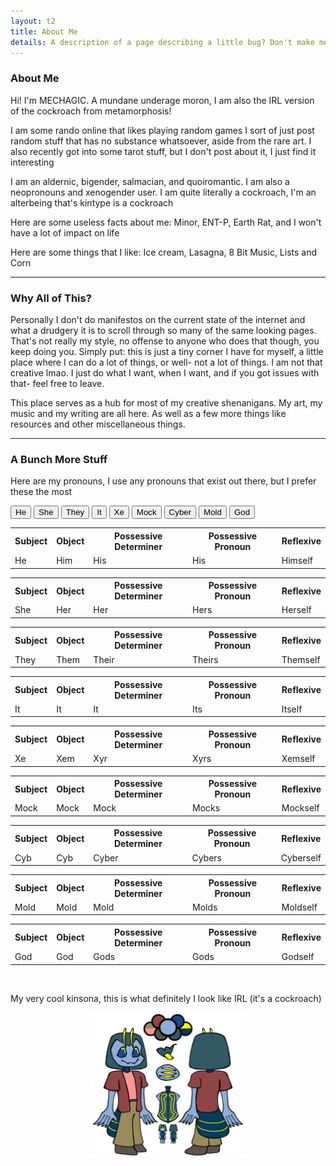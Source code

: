 ```yaml
---
layout: t2
title: About Me
details: A description of a page describing a little bug? Don't make me laugh
---
```

### About Me
Hi! I'm MECHAGIC. A mundane underage moron, I am also the IRL version of the cockroach from metamorphosis!

I am some rando online that likes playing random games I sort of just post random stuff that has no substance whatsoever, aside from the rare art. I also recently got into some tarot stuff, but I don't post about it, I just find it interesting

I am an aldernic, bigender, salmacian, and quoiromantic. I am also a neopronouns and xenogender user. I am quite literally a cockroach, I'm an alterbeing that's kintype is a cockroach

Here are some useless facts about me: Minor, ENT-P, Earth Rat, and I won't have a lot of impact on life

Here are some things that I like: Ice cream, Lasagna, 8 Bit Music, Lists and Corn

--- 

### Why All of This?

Personally I don't do manifestos on the current state of the internet and what a drudgery it is to scroll through so many of the same looking pages. That's not really my style, no offense to anyone who does that though, you keep doing you. Simply put: this is just a tiny corner I have for myself, a little place where I can do a lot of things, or well- not a lot of things. I am not that creative lmao. I just do what I want, when I want, and if you got issues with that- feel free to leave.

This place serves as a hub for most of my creative shenanigans. My art, my music and my writing are all here. As well as a few more things like resources and other miscellaneous things. 

---

### A Bunch More Stuff

Here are my pronouns, I use any pronouns that exist out there, but I prefer these the most 
<div class="tabcontainer">
	<div class="tab">
		<button class="tablinks" onclick="openTab(event, 'He')" id="defaultOpen">He</button>
	  <button class="tablinks" onclick="openTab(event, 'She')">She</button>
	  <button class="tablinks" onclick="openTab(event, 'They')">They</button>
	  <button class="tablinks" onclick="openTab(event, 'It')">It</button>
	  <button class="tablinks" onclick="openTab(event, 'Xe')">Xe</button>
	  <button class="tablinks" onclick="openTab(event, 'Mock')">Mock</button>
	  <button class="tablinks" onclick="openTab(event, 'Cyber')">Cyber</button>
	  <button class="tablinks" onclick="openTab(event, 'Mold')">Mold</button>
	  <button class="tablinks" onclick="openTab(event, 'God')">God</button>
	</div>
	<div id="He" class="tabcontent">
	  <table>
	    <tr>
	    	<th>Subject</th>
	    	<th>Object</th>
	    	<th>Possessive Determiner</th>
	    	<th>Possessive Pronoun</th>
	    	<th>Reflexive</th>
	    </tr>
	    <tr>
	      <td>He</td>
	      <td>Him</td>
	      <td>His</td>
	      <td>His</td>
	      <td>Himself</td>
	    </tr>
	  </table>
	</div>
	<div id="She" class="tabcontent">
	  <table>
	    <tr>
	    	<th>Subject</th>
	    	<th>Object</th>
	    	<th>Possessive Determiner</th>
	    	<th>Possessive Pronoun</th>
	    	<th>Reflexive</th>
	    </tr>
	    <tr>
	      <td>She</td>
	      <td>Her</td>
	      <td>Her</td>
	      <td>Hers</td>
	      <td>Herself</td>
	    </tr>
	  </table> 
	</div>
	<div id="They" class="tabcontent">
	  <table>
	    <tr>
	    	<th>Subject</th>
	    	<th>Object</th>
	    	<th>Possessive Determiner</th>
	    	<th>Possessive Pronoun</th>
	    	<th>Reflexive</th>
	    </tr>
	    <tr>
	      <td>They</td>
	      <td>Them</td>
	      <td>Their</td>
	      <td>Theirs</td>
	      <td>Themself</td>
	    </tr>
	  </table>
	</div> 
	<div id="It" class="tabcontent">
	  <table>
	    <tr>
	    	<th>Subject</th>
	    	<th>Object</th>
	    	<th>Possessive Determiner</th>
	    	<th>Possessive Pronoun</th>
	    	<th>Reflexive</th>
	    </tr>
	    <tr>
	      <td>It</td>
	      <td>It</td>
	      <td>It</td>
	      <td>Its</td>
	      <td>Itself</td>
	    </tr>
	  </table> 
	</div>
	<div id="Xe" class="tabcontent">
	  <table>
	    <tr>
	    	<th>Subject</th>
	    	<th>Object</th>
	    	<th>Possessive Determiner</th>
	    	<th>Possessive Pronoun</th>
	    	<th>Reflexive</th>
	    </tr>
	    <tr>
	      <td>Xe</td>
	      <td>Xem</td>
	      <td>Xyr</td>
	      <td>Xyrs</td>
	      <td>Xemself</td>
	    </tr>
	  </table>
	</div> 
	<div id="Mock" class="tabcontent">
	  <table>
	    <tr>
	    	<th>Subject</th>
	    	<th>Object</th>
	    	<th>Possessive Determiner</th>
	    	<th>Possessive Pronoun</th>
	    	<th>Reflexive</th>
	    </tr>
	    <tr>
	      <td>Mock</td>
	      <td>Mock</td>
	      <td>Mock</td>
	      <td>Mocks</td>
	      <td>Mockself</td>
	    </tr>
	  </table> 
	</div>
	<div id="Cyber" class="tabcontent">
	  <table>
	    <tr>
	    	<th>Subject</th>
	    	<th>Object</th>
	    	<th>Possessive Determiner</th>
	    	<th>Possessive Pronoun</th>
	    	<th>Reflexive</th>
	    </tr>
	    <tr>
	      <td>Cyb</td>
	      <td>Cyb</td>
	      <td>Cyber</td>
	      <td>Cybers</td>
	      <td>Cyberself</td>
	    </tr>
	  </table>
	</div> 
	<div id="Mold" class="tabcontent">
	  <table>
	    <tr>
	    	<th>Subject</th>
	    	<th>Object</th>
	    	<th>Possessive Determiner</th>
	    	<th>Possessive Pronoun</th>
	    	<th>Reflexive</th>
	    </tr>
	    <tr>
	      <td>Mold</td>
	      <td>Mold</td>
	      <td>Mold</td>
	      <td>Molds</td>
	      <td>Moldself</td>
	    </tr>
	  </table> 
	</div>
	<div id="God" class="tabcontent">
	  <table>
	    <tr>
	    	<th>Subject</th>
	    	<th>Object</th>
	    	<th>Possessive Determiner</th>
	    	<th>Possessive Pronoun</th>
	    	<th>Reflexive</th>
	    </tr>
	    <tr>
	      <td>God</td>
	      <td>God</td>
	      <td>Gods</td>
	      <td>Gods</td>
	      <td>Godself</td>
	    </tr>
	  </table>
	</div> 
</div>
<br>

My very cool kinsona, this is what definitely I look like IRL (it's a cockroach) 

<center><img src="/2images/2sonaref.webp" style="width: 50%;" alt="Sona Reference"></center>

<script>
function openTab(evt, tabName) {
  var i, tabcontent, tablinks;
  tabcontent = document.getElementsByClassName("tabcontent");
  for (i = 0; i < tabcontent.length; i++) {
    tabcontent[i].style.display = "none";
  }
  tablinks = document.getElementsByClassName("tablinks");
  for (i = 0; i < tablinks.length; i++) {
    tablinks[i].className = tablinks[i].className.replace(" active", "");
  }
  document.getElementById(tabName).style.display = "block";
  evt.currentTarget.className += " active";
}

// Get the element with id="defaultOpen" and click on it
document.getElementById("defaultOpen").click();
</script>